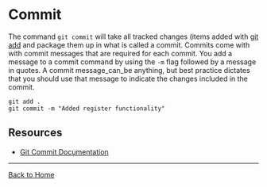 # Commit
The command `git commit` will take all tracked changes (items added with [git add](./Add.md) and package them up in what is called a commit.
Commits come with with commit messages that are required for each commit. You add a message to a commit command by using the `-m` flag followed by a message in quotes.
A commit message_can_be anything, but best practice dictates that you should use that message to indicate the changes included in the commit.

```
git add .
git commit -m "Added register functionality"
```
## Resources
- [Git Commit Documentation](https://git-scm.com/docs/git-commit)

---
[Back to Home](../README.md)
